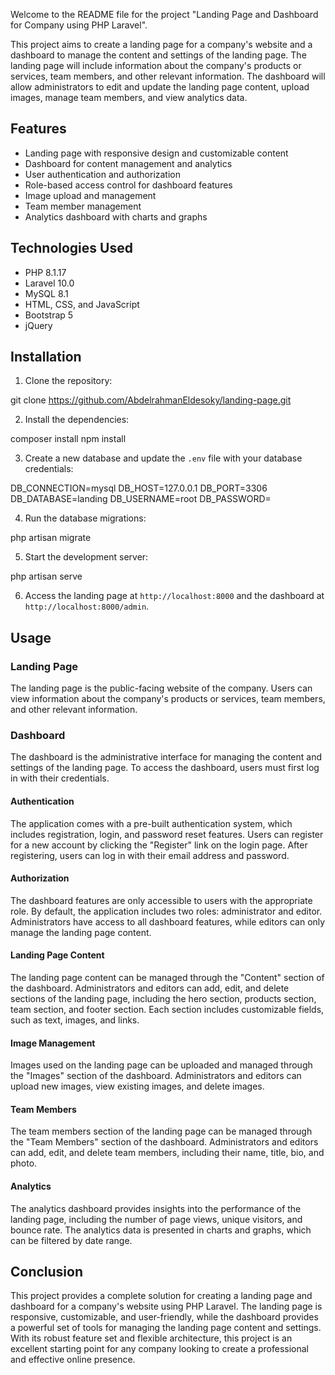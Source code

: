 Welcome to the README file for the project "Landing Page and Dashboard for Company using PHP Laravel".

This project aims to create a landing page for a company's website and a dashboard to manage the content and settings of the landing page. The landing page will include information about the company's products or services, team members, and other relevant information. The dashboard will allow administrators to edit and update the landing page content, upload images, manage team members, and view analytics data.

## Features

- Landing page with responsive design and customizable content
- Dashboard for content management and analytics
- User authentication and authorization
- Role-based access control for dashboard features
- Image upload and management
- Team member management
- Analytics dashboard with charts and graphs

## Technologies Used

- PHP 8.1.17
- Laravel 10.0
- MySQL 8.1
- HTML, CSS, and JavaScript
- Bootstrap 5
- jQuery

## Installation

1. Clone the repository:


git clone https://github.com/AbdelrahmanEldesoky/landing-page.git


2. Install the dependencies:


composer install
npm install


3. Create a new database and update the `.env` file with your database credentials:


DB_CONNECTION=mysql
DB_HOST=127.0.0.1
DB_PORT=3306
DB_DATABASE=landing
DB_USERNAME=root
DB_PASSWORD=


4. Run the database migrations:


php artisan migrate


5. Start the development server:


php artisan serve


6. Access the landing page at `http://localhost:8000` and the dashboard at `http://localhost:8000/admin`.

## Usage

### Landing Page

The landing page is the public-facing website of the company. Users can view information about the company's products or services, team members, and other relevant information.

### Dashboard

The dashboard is the administrative interface for managing the content and settings of the landing page. To access the dashboard, users must first log in with their credentials.

#### Authentication

The application comes with a pre-built authentication system, which includes registration, login, and password reset features. Users can register for a new account by clicking the "Register" link on the login page. After registering, users can log in with their email address and password.

#### Authorization

The dashboard features are only accessible to users with the appropriate role. By default, the application includes two roles: administrator and editor. Administrators have access to all dashboard features, while editors can only manage the landing page content.

#### Landing Page Content

The landing page content can be managed through the "Content" section of the dashboard. Administrators and editors can add, edit, and delete sections of the landing page, including the hero section, products section, team section, and footer section. Each section includes customizable fields, such as text, images, and links.

#### Image Management

Images used on the landing page can be uploaded and managed through the "Images" section of the dashboard. Administrators and editors can upload new images, view existing images, and delete images.

#### Team Members

The team members section of the landing page can be managed through the "Team Members" section of the dashboard. Administrators and editors can add, edit, and delete team members, including their name, title, bio, and photo.

#### Analytics

The analytics dashboard provides insights into the performance of the landing page, including the number of page views, unique visitors, and bounce rate. The analytics data is presented in charts and graphs, which can be filtered by date range.

## Conclusion

This project provides a complete solution for creating a landing page and dashboard for a company's website using PHP Laravel. The landing page is responsive, customizable, and user-friendly, while the dashboard provides a powerful set of tools for managing the landing page content and settings. With its robust feature set and flexible architecture, this project is an excellent starting point for any company looking to create a professional and effective online presence.
